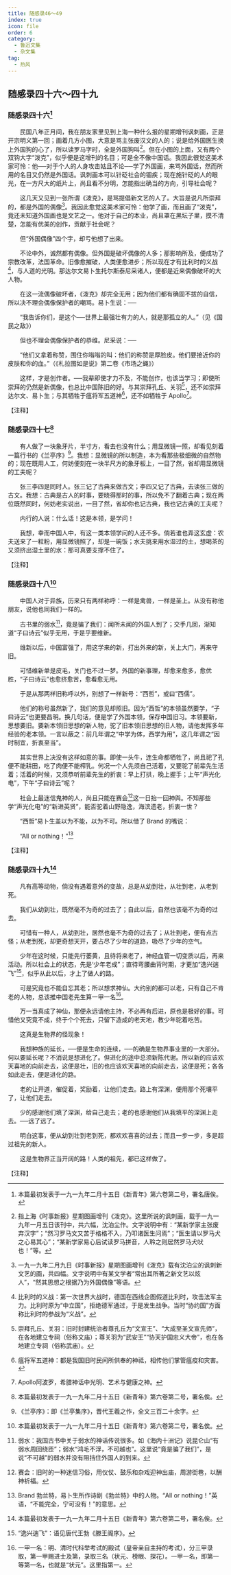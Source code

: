 ```yaml
---
title: 随感录46～49
index: true
icon: file
order: 6
category:
  - 鲁迅文集
  - 杂文集
tag:  
  - 热风
---
```


## 随感录四十六～四十九

### 随感录四十六[^①]

　　民国八年正月间，我在朋友家里见到上海一种什么报的星期增刊讽刺画，正是开宗明义第一回；画着几方小图，大意是骂主张废汉文的人的；说是给外国医生换上外国狗的心了，所以读罗马字时，全是外国狗叫[^②]。但在小图的上面，又有两个双钩大字“泼克”，似乎便是这增刊的名目；可是全不像中国话。我因此很觉这美术家可怜：他──对于个人的人身攻击姑且不论──学了外国画，来骂外国话，然而所用的名目又仍然是外国话。讽刺画本可以针砭社会的锢疾；现在施针砭的人的眼光，在一方尺大的纸片上，尚且看不分明，怎能指出确当的方向，引导社会呢？

　　这几天又见到一张所谓《泼克》，是骂提倡新文艺的人了。大旨是说凡所崇拜的，都是外国的偶像[^③]。我因此愈觉这美术家可怜：他学了画，而且画了“泼克”，竟还未知道外国画也是文艺之一。他对于自己的本业，尚且罩在黑坛子里，摸不清楚，怎能有优美的创作，贡献于社会呢？

　　但“外国偶像”四个字，却亏他想了出来。

　　不论中外，诚然都有偶像。但外国是破坏偶像的人多；那影响所及，便成功了宗教改革，法国革命。旧像愈摧破，人类便愈进步；所以现在才有比利时的义战[^④]，与人道的光明。那达尔文易卜生托尔斯泰尼采诸人，便都是近来偶像破坏的大人物。

　　在这一流偶像破坏者，《泼克》却完全无用；因为他们都有确固不拔的自信，所以决不理会偶像保护者的嘲骂。易卜生说：──

　　“我告诉你们，是这个──世界上最强壮有力的人，就是那孤立的人。”（见《国民之敌》）

　　但也不理会偶像保护者的恭维。尼采说：──

　　“他们又拿着称赞，围住你嗡嗡的叫：他们的称赞是厚脸皮。他们要接近你的皮肤和你的血。”（《札拉图如是说》第二卷《市场之蝇》）

　　这样，才是创作者。──我辈即使才力不及，不能创作，也该当学习；即使所崇拜的仍然是新偶像，也总比中国陈旧的好。与其崇拜孔丘、关羽[^⑤]，还不如崇拜达尔文、易卜生；与其牺牲于瘟将军五道神[^⑥]，还不如牺牲于 Apollo[^⑦]。

【注释】

[^①]:本篇最初发表于一九一九年二月十五日《新青年》第六卷第二号，署名唐俟。

[^②]:指上海《时事新报》星期图画增刊《泼克》。这里所说的讽刺画，载于一九一九年一月五日该刊中，共六幅，沈泊尘作。文字说明中有：“某新学家主张废弃汉字”；“然习罗马文又苦于格格不入，乃叩诸医生问焉”；“医生请以罗马犬之心易其心”；“某新学家易心后试读罗马拼音，人聆之则居然罗马犬吠也！”等。

[^③]:一九一九年二月九日《时事新报》星期图画增刊《泼克》载有沈泊尘的讽刺新文艺的画，共四幅。文字说明中有某文学者“常出其所著之新文艺以炫人”，“然其思想之根据乃为外国偶像”等语。

[^④]:比利时的义战：第一次世界大战时，德国在西线企图假道比利时，攻击法军主力。比利时原为“中立国”，拒绝德军通过，于是发生战争。当时“协约国”方面称比利时的参战为“义战”。

[^⑤]:崇拜孔丘、关羽：旧时封建统治者尊孔丘为“文宣王”、“大成至圣文宣先师”，在各地建立专祠（俗称文庙）；尊关羽为“武安王”“协天护国忠义大帝”，也在各地建立专祠（俗称武庙）。

[^⑥]:瘟将军五道神：都是我国旧时民间所供奉的神祗，相传他们掌管瘟疫和灾害。

[^⑦]:Apollo阿波罗，希腊神话中光明、艺术与健康之神。

### 随感录四十七[^①-1]

　　有人做了一块象牙片，半寸方，看去也没有什么；用显微镜一照，却看见刻着一篇行书的《兰亭序》[^②-1]。我想：显微镜的所以制造，本为看那些极细微的自然物的；现在既用人工，何妨便刻在一块半尺方的象牙板上，一目了然，省却用显微镜的工夫呢？

　　张三李四是同时人。张三记了古典来做古文；李四又记了古典，去读张三做的古文。我想：古典是古人的时事，要晓得那时的事，所以免不了翻着古典；现在两位既然同时，何妨老实说出，一目了然，省却你也记古典，我也记古典的工夫呢？

　　内行的人说：什么话！这是本领，是学问！

　　我想，幸而中国人中，有这一类本领学问的人还不多。倘若谁也弄这玄虚：农夫送来了一粒粉，用显微镜照了，却是一碗饭；水夫挑来用水湿过的土，想喝茶的又须挤出湿土里的水：那可真要支撑不住了。

【注释】

[^①-1]:本篇最初发表于一九一九年二月十五日《新青年》第六卷第二号，署名俟。

[^②-1]:《兰亭序》：即《兰亭集序》，晋代王羲之作，全文三百二十余字。

### 随感录四十八[^①-2]

　　中国人对于异族，历来只有两样称呼：一样是禽兽，一样是圣上。从没有称他朋友，说他也同我们一样的。

　　古书里的弱水[^②-2]，竟是骗了我们：闻所未闻的外国人到了；交手几回，渐知道“子曰诗云”似乎无用，于是乎要维新。

　　维新以后，中国富强了，用这学来的新，打出外来的新，关上大门，再来守旧。

　　可惜维新单是皮毛，关门也不过一梦。外国的新事理，却愈来愈多，愈优胜，“子曰诗云”也愈挤愈苦，愈看愈无用。

　　于是从那两样旧称呼以外，别想了一样新号：“西哲”，或曰“西儒”。

　　他们的称号虽然新了，我们的意见却照旧。因为“西哲”的本领虽然要学，“子曰诗云”也更要昌明。换几句话，便是学了外国本领，保存中国旧习。本领要新，思想要旧。要新本领旧思想的新人物，驼了旧本领旧思想的旧人物，请他发挥多年经验的老本领。一言以蔽之：前几年谓之“中学为体，西学为用”，这几年谓之“因时制宜，折衷至当”。

　　其实世界上决没有这样如意的事。即使一头牛，连生命都牺牲了，尚且祀了孔便不能耕田，吃了肉便不能榨乳。何况一个人先须自己活着，又要驼了前辈先生活着；活着的时候，又须恭听前辈先生的折衷：早上打拱，晚上握手；上午“声光化电”，下午“子曰诗云”呢？

　　社会上最迷信鬼神的人，尚且只能在赛会[^③-2]这一日抬一回神舆。不知那些学“声光化电”的“新进英贤”，能否驼着山野隐逸，海滨遗老，折衷一世？

　　“西哲”易卜生盖以为不能，以为不可。所以借了 Brand 的嘴说：

　　“All or nothing！”[^④-2]

【注释】

[^①-2]:本篇最初发表于一九一九年二月十五日《新青年》第六卷第二号，署名俟。

[^②-2]:弱水：我国古书中关于弱水的神话传说很多。如《海内十洲记》说昆仑山“有弱水周回绕匝”；弱水“鸿毛不浮，不可越也”。这里说“竟是骗了我们”，是说“不可越”的弱水并没有阻挡住外国人的到来。

[^③-2]:赛会：旧时的一种迷信习俗，用仪仗、鼓乐和杂戏迎神出庙，周游街巷，以酬神祈福。

[^④-2]:Brand 勃兰特，易卜生所作诗剧《勃兰特》中的人物。“All or nothing！”英语，“不能完全，宁可没有！”的意思。

### 随感录四十九[^①-3]

　　凡有高等动物，倘没有遇着意外的变故，总是从幼到壮，从壮到老，从老到死。

　　我们从幼到壮，既然毫不为奇的过去了；自此以后，自然也该毫不为奇的过去。

　　可惜有一种人，从幼到壮，居然也毫不为奇的过去了；从壮到老，便有点古怪；从老到死，却更奇想天开，要占尽了少年的道路，吸尽了少年的空气。

　　少年在这时候，只能先行萎黄，且待将来老了，神经血管一切变质以后，再来活动。所以社会上的状态，先是‘少年老成”；直待弯腰曲背时期，才更加“逸兴遄飞”[^②-3]，似乎从此以后，才上了做人的路。

　　可是究竟也不能自忘其老；所以想求神仙。大约别的都可以老，只有自己不肯老的人物，总该推中国老先生算一甲一名[^③-3]。

　　万一当真成了神仙，那便永远请他主持，不必再有后进，原也是极好的事。可惜他又究竟不成，终于个个死去，只留下造成的老天地，教少年驼着吃苦。

　　这真是生物界的怪现象！

　　我想种族的延长，──便是生命的连续，──的确是生物界事业里的一大部分。何以要延长呢？不消说是想进化了。但进化的途中总须新陈代谢。所以新的应该欢天喜地的向前走去，这便是壮，旧的也应该欢天喜地的向前走去，这便是死；各各如此走去，便是进化的路。

　　老的让开道，催促着，奖励着，让他们走去。路上有深渊，便用那个死壤平了，让他们走去。

　　少的感谢他们填了深渊，给自己走去；老的也感谢他们从我填平的深渊上走去。──远了远了。

　　明白这事，便从幼到壮到老到死，都欢欢喜喜的过去；而且一步一步，多是超过祖先的新人。

　　这是生物界正当开阔的路！人类的祖先，都已这样做了。

【注释】

[^①-3]:本篇最初发表于一九一九年二月十五日《新青年》第六卷第二号，署名俟。

[^②-3]:“逸兴遄飞”：语见唐代王勃《滕王阁序》。

[^③-3]:一甲一名：明、清时代科举考试的殿试（皇帝亲自主持的考试），分三甲录取，第一甲赐进士及第，录取三名（状元、榜眼、探花）。一甲一名，即第一等第一名，也就是“状元”。这里指第一。
